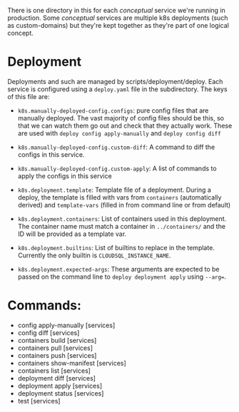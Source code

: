 There is one directory in this for each _conceptual_ service we're running in
production. Some _conceptual_ services are multiple k8s deployments (such as
custom-domains) but they're kept together as they're part of one logical
concept.

# Deployment

Deployments and such are managed by scripts/deployment/deploy. Each service is configured using a `deploy.yaml` file in the subdirectory. The keys of this file are:

- `k8s.manually-deployed-config.configs`:
  pure config files that are manually deployed. The vast majority of config files
  should be this, so that we can watch them go out and check that they actually
  work. These are used with `deploy config apply-manually` and `deploy config diff`

- `k8s.manually-deployed-config.custom-diff`:
  A command to diff the configs in this service.

- `k8s.manually-deployed-config.custom-apply`:
  A list of commands to apply the configs in this service

- `k8s.deployment.template`:
  Template file of a deployment. During a deploy, the template is filled with vars
  from `containers` (automatically derived) and `template-vars` (filled in from
  command line or from default)

- `k8s.deployment.containers`:
  List of containers used in this deployment. The container name must match a
  container in `../containers/` and the ID will be provided as a template var.

- `k8s.deployment.builtins`:
  List of builtins to replace in the template. Currently the only builtin is
  `CLOUDSQL_INSTANCE_NAME`.

- `k8s.deployment.expected-args`:
  These arguments are expected to be passed on the command line to `deploy deployment apply` using `--arg=`.

# Commands:

- config apply-manually [services]
- config diff [services]
- containers build [services]
- containers pull [services]
- containers push [services]
- containers show-manifest [services]
- containers list [services]
- deployment diff [services]
- deployment apply [services]
- deployment status [services]
- test [services]
